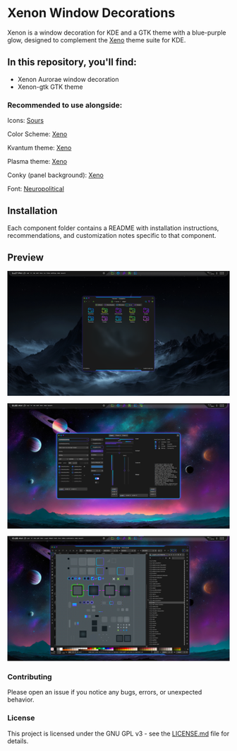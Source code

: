 # Xenon Window Decorations

Xenon is a window decoration for KDE and a GTK theme with a blue-purple glow, designed to complement the [Xeno](https://github.com/tully-t/Xeno/tree/main) theme suite for KDE.

## In this repository, you'll find:

- Xenon Aurorae window decoration
- Xenon-gtk GTK theme

### Recommended to use alongside:

Icons: [Sours](https://github.com/tully-t/Sours)

Color Scheme: [Xeno](https://github.com/tully-t/Xeno/tree/main/color-schemes)

Kvantum theme: [Xeno](https://github.com/tully-t/Xeno/tree/main/Kvantum)

Plasma theme: [Xeno](https://github.com/tully-t/Xeno/tree/main/Plasma)

Conky (panel background): [Xeno](https://github.com/tully-t/Xeno/tree/main/Conky)

Font: [Neuropolitical](https://www.dafont.com/neuropolitical.font)

## Installation

Each component folder contains a README with installation instructions, recommendations, and customization notes specific to that component.

## Preview

![screenshot of Xenon Aurorae window decoration](preview/screenshot-aurorae-01.png)

![screenshot of Xenon-gtk GTK theme](preview/screenshot-gtk-1.png)

![screenshot of Xenon Aurorae and Xenon-gtk together theme Inkscape](preview/screenshot-inkscape-1.png)

### Contributing

Please open an issue if you notice any bugs, errors, or unexpected behavior.

### License

This project is licensed under the GNU GPL v3 - see the [LICENSE.md](LICENSE.md) file for details.
